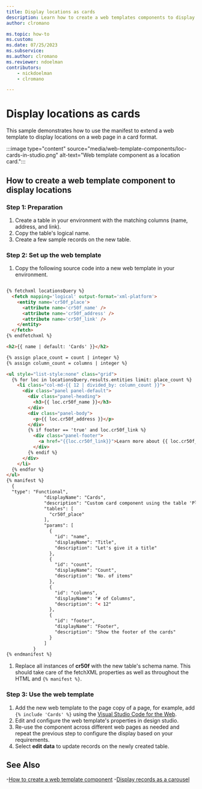 ```yaml
---
title: Display locations as cards
description: Learn how to create a web templates components to display locations in Power Pages.
author: clromano

ms.topic: how-to
ms.custom: 
ms.date: 07/25/2023
ms.subservice:
ms.author: clromano
ms.reviewer: ndoelman
contributors:
    - nickdoelman
    - clromano

---
```


# Display locations as cards

This sample demonstrates how to use the manifest to extend a web template to display locations on a web page in a card format.

:::image type="content" source="media/web-template-components/loc-cards-in-studio.png" alt-text="Web template component as a location card.":::

## How to create a web template component to display locations

### Step 1: Preparation

1. Create a table in your environment with the matching columns (name, address, and link). 
1. Copy the table's logical name.
1. Create a few sample records on the new table.

### Step 2: Set up the web template

1. Copy the following source code into a new web template in your environment.

  ```html
  
  {% fetchxml locationsQuery %}
    <fetch mapping='logical' output-format='xml-platform'>
      <entity name='cr50f_place'>
        <attribute name='cr50f_name' />
        <attribute name='cr50f_address' />
        <attribute name='cr50f_link' />
      </entity>
    </fetch>
  {% endfetchxml %}
  
  <h2>{{ name | default: 'Cards' }}</h2>
  
  {% assign place_count = count | integer %}
  {% assign column_count = columns | integer %}
  
  <ul style="list-style:none" class="grid">
    {% for loc in locationsQuery.results.entities limit: place_count %}
      <li class="col-md-{{ 12 | divided_by: column_count }}">
        <div class="panel panel-default">
          <div class="panel-heading">
            <h3>{{ loc.cr50f_name }}</h3>
          </div>
          <div class="panel-body">
            <p>{{ loc.cr50f_address }}</p>
          </div>
          {% if footer == 'true' and loc.cr50f_link %}
            <div class="panel-footer">
              <a href="{{loc.cr50f_link}}">Learn more about {{ loc.cr50f_name }}</a>
            </div>
          {% endif %}
        </div>
      </li>
    {% endfor %}
  </ul>
  {% manifest %}
    {
    "type": "Functional",
                "displayName": "Cards",
                "description": "Custom card component using the table 'Place' as the data source",
                "tables": [
                  "cr50f_place"
                ],
                "params": [
                  {
                    "id": "name",
                    "displayName": "Title",
                    "description": "Let's give it a title"
                  },
                  {
                    "id": "count",
                    "displayName": "Count",
                    "description": "No. of items"
                  },
                  {
                    "id": "columns",
                    "displayName": "# of Columns",
                    "description": "< 12"
                  },
                  {
                    "id": "footer",
                    "displayName": "Footer",
                    "description": "Show the footer of the cards"
                  }
                ]
            }
  {% endmanifest %}
  
  ```

1. Replace all instances of **cr50f** with the new table's schema name. This should take care of the fetchXML properties as well as throughout the HTML and `{% manifest %}`.
    
### Step 3: Use the web template

1. Add the new web template to the page copy of a page, for example, add `{% include 'Cards' %}` using the [Visual Studio Code for the Web](./visual-studio-code-editor.md).
1. Edit and configure the web template's properties in design studio.
1. Re-use the component across different web pages as needed and repeat the previous step to configure the display based on your requirements.
1. Select **edit data** to update records on the newly created table.

## See Also

-[How to create a web template component](web-templates-as-components-how-to.md)
-[Display records as a carousel](web-templates-as-components-carousel.md)
